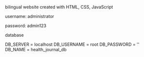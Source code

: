 bilingual website created with HTML, CSS, JavaScript

username: administrator

password: admin123



database

DB_SERVER = localhost
DB_USERNAME = root
DB_PASSWORD = ''
DB_NAME = health_journal_db
